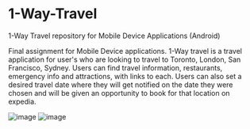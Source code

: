 # 1-Way-Travel
1-Way Travel repository for Mobile Device Applications (Android)

Final assignment for Mobile Device applications. 1-Way travel is a travel application for user's who are looking to travel to Toronto,
London, San Francisco, Sydney. Users can find travel information, restaurants, emergency info and attractions, with links to each.
Users can also set a desired travel date where they will get notified on the date they were chosen and will be given an opportunity to 
book for that location on expedia.

![image](https://user-images.githubusercontent.com/25186337/48091203-02715480-e1d7-11e8-87d3-e6641276745b.png)
![image](https://user-images.githubusercontent.com/25186337/48091273-3b112e00-e1d7-11e8-8127-3e57fb8dabcf.png)
